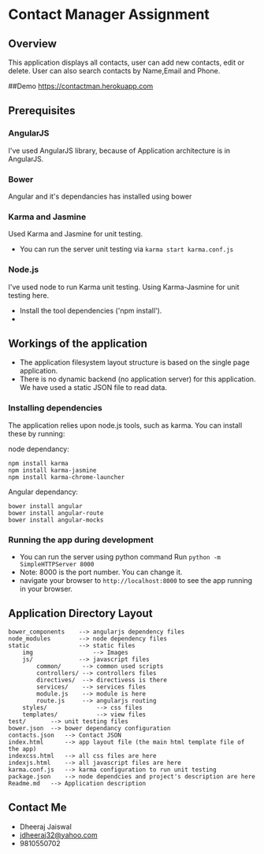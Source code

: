 # Contact Manager Assignment

## Overview

This application displays all contacts, user can add new contacts, edit or delete.
User can also search contacts by Name,Email and Phone.

##Demo
https://contactman.herokuapp.com

## Prerequisites
### AngularJS
I've used AngularJS library, because of Application architecture is in AngularJS.

### Bower
Angular and it's dependancies has installed using bower

### Karma and Jasmine
Used Karma and Jasmine for unit testing.
- You can run the server unit testing via `karma start karma.conf.js`

### Node.js
I've used node to run Karma unit testing. Using Karma-Jasmine for unit testing here.
- Install the tool dependencies ('npm install').
- 


## Workings of the application

- The application filesystem layout structure is based on the single page application.
- There is no dynamic backend (no application server) for this application. We have used a static JSON file to read
  data.

### Installing dependencies

The application relies upon node.js tools, such as karma.  You can
install these by running:

node dependancy:
```
npm install karma
npm install karma-jasmine
npm install karma-chrome-launcher
```

Angular dependancy:
```
bower install angular
bower install angular-route
bower install angular-mocks
```

### Running the app during development

- You can run the server using python command Run `python -m SimpleHTTPServer 8000`
- Note: 8000 is the port number. You can change it.
- navigate your browser to `http://localhost:8000` to see the app running in your browser.

## Application Directory Layout

    bower_components    --> angularjs dependency files
    node_modules        --> node dependency files
    static              --> static files
        img                 --> Images
        js/             --> javascript files
            common/      --> common used scripts
            controllers/ --> controllers files
            directives/  --> directivess is there
            services/    --> services files
            module.js    --> module is here
            route.js     --> angularjs routing
        styles/              --> css files
        templates/           --> view files
    test/       --> unit testing files
    bower.json  --> bower dependancy configuration
    contacts.json   --> Contact JSON
    index.html      --> app layout file (the main html template file of the app)
    indexcss.html   --> all css files are here
    indexjs.html    --> all javascript files are here
    karma.conf.js   --> karma configuration to run unit testing
    package.json    --> node dependcies and project's description are here
    Readme.md   --> Application description
    

## Contact Me
- Dheeraj Jaiswal
- jdheeraj32@yahoo.com
- 9810550702

